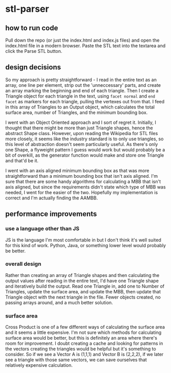 # stl-parser

## how to run code

Pull down the repo (or just the index.html and index.js files) and open the index.html file in a modern browser. Paste the STL text into the textarea and click the Parse STL button.

## design decisions

So my approach is pretty straightforward - I read in the entire text as an array, one line per element, strip out the 'unneccessary' parts, and create an array marking the beginning and end of each triangle. Then I create a Triangle object for each triangle in the text, using `facet normal` and `end facet` as markers for each triangle, pulling the vertexes out from that. I feed in this array of Triangles to an Output object, which calculates the total surface area, number of Triangles, and the minimum bounding box.

I went with an Object Oriented approach and I sort of regret it. Initially, I thought that there might be more than just Triangle shapes, hence the abstract Shape class. However, upon reading the Wikipedia for STL files more closely, it seems like the industry standard is to only use triangles, so this level of abstraction doesn't seem particularly useful. As there's only one Shape, a flyweight pattern I guess would work but would probably be a bit of overkill, as the generator function would make and store one Triangle and that'd be it.

I went with an axis aligned minimum bounding box as that was more straightforward than a minimum bounding box that isn't axis aligned. I'm sure that there are some handy algorithms for calculating a MBB that isn't axis aligned, but since the requirements didn't state which type of MBB was needed, I went for the easier of the two. Hopefully my implementation is correct and I'm actually finding the AAMBB.

## performance improvements

### use a language other than JS

JS is the language I'm most comfortable in but I don't think it's well suited for this kind of work. Python, Java, or something lower level would probably be better.

### overall design

Rather than creating an array of Triangle shapes and then calculating the output values after reading in the entire text, I'd have one Triangle shape and iteratively build the output. Read one Triangle in, add one to Number of Triangles, update the surface area, and update the MBB, then update that Triangle object with the next triangle in the file. Fewer objects created, no passing arrays around, and a much better solution.

### surface area

Cross Product is one of a few different ways of calculating the surface area and it seems a little expensive. I'm not sure which methods for calculating surface area would be better, but this is definitely an area where there's room for improvement. I doubt creating a cache and looking for patterns in the vectors creating the triangles would be helpful but it's something to consider. So if we see a Vector A is (1,1,1) and Vector B is (2,2,2), if we later see a triangle with those same vectors, we can save ourselves that relatively expensive calculation.
